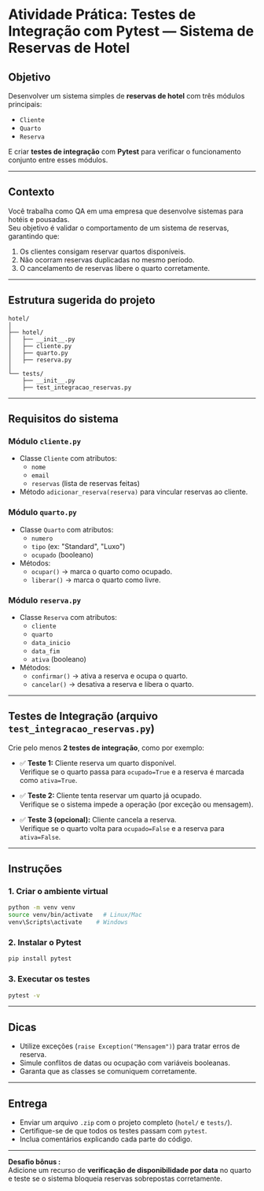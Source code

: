 #  Atividade Prática: Testes de Integração com Pytest — Sistema de Reservas de Hotel

##  Objetivo
Desenvolver um sistema simples de **reservas de hotel** com três módulos principais:
- `Cliente`
- `Quarto`
- `Reserva`

E criar **testes de integração** com **Pytest** para verificar o funcionamento conjunto entre esses módulos.

---

##  Contexto
Você trabalha como QA em uma empresa que desenvolve sistemas para hotéis e pousadas.  
Seu objetivo é validar o comportamento de um sistema de reservas, garantindo que:
1. Os clientes consigam reservar quartos disponíveis.  
2. Não ocorram reservas duplicadas no mesmo período.  
3. O cancelamento de reservas libere o quarto corretamente.

---

##  Estrutura sugerida do projeto

```
hotel/
│
├── hotel/
│   ├── __init__.py
│   ├── cliente.py
│   ├── quarto.py
│   ├── reserva.py
│
└── tests/
    ├── __init__.py
    ├── test_integracao_reservas.py
```

---

##  Requisitos do sistema

### Módulo `cliente.py`
- Classe `Cliente` com atributos:
  - `nome`
  - `email`
  - `reservas` (lista de reservas feitas)
- Método `adicionar_reserva(reserva)` para vincular reservas ao cliente.

### Módulo `quarto.py`
- Classe `Quarto` com atributos:
  - `numero`
  - `tipo` (ex: "Standard", "Luxo")
  - `ocupado` (booleano)
- Métodos:
  - `ocupar()` → marca o quarto como ocupado.  
  - `liberar()` → marca o quarto como livre.

### Módulo `reserva.py`
- Classe `Reserva` com atributos:
  - `cliente`
  - `quarto`
  - `data_inicio`
  - `data_fim`
  - `ativa` (booleano)
- Métodos:
  - `confirmar()` → ativa a reserva e ocupa o quarto.  
  - `cancelar()` → desativa a reserva e libera o quarto.

---

##  Testes de Integração (arquivo `test_integracao_reservas.py`)

Crie pelo menos **2 testes de integração**, como por exemplo:

- ✅ **Teste 1:** Cliente reserva um quarto disponível.  
  Verifique se o quarto passa para `ocupado=True` e a reserva é marcada como `ativa=True`.

- ✅ **Teste 2:** Cliente tenta reservar um quarto já ocupado.  
  Verifique se o sistema impede a operação (por exceção ou mensagem).

- ✅ **Teste 3 (opcional):** Cliente cancela a reserva.  
  Verifique se o quarto volta para `ocupado=False` e a reserva para `ativa=False`.

---

##  Instruções

### 1. Criar o ambiente virtual
```bash
python -m venv venv
source venv/bin/activate   # Linux/Mac
venv\Scripts\activate    # Windows
```

### 2. Instalar o Pytest
```bash
pip install pytest
```

### 3. Executar os testes
```bash
pytest -v
```

---

##  Dicas
- Utilize exceções (`raise Exception("Mensagem")`) para tratar erros de reserva.  
- Simule conflitos de datas ou ocupação com variáveis booleanas.  
- Garanta que as classes se comuniquem corretamente.

---

##  Entrega
- Enviar um arquivo `.zip` com o projeto completo (`hotel/` e `tests/`).  
- Certifique-se de que todos os testes passam com `pytest`.  
- Inclua comentários explicando cada parte do código.

---

**Desafio bônus :**  
Adicione um recurso de **verificação de disponibilidade por data** no quarto e teste se o sistema bloqueia reservas sobrepostas corretamente.

